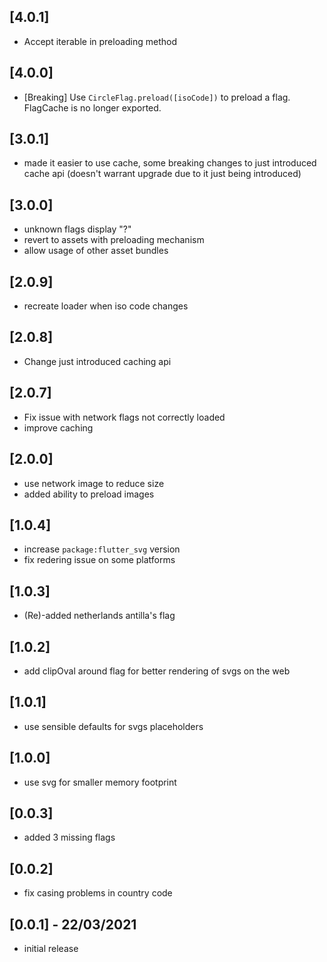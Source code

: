 ## [4.0.1]
* Accept iterable in preloading method

## [4.0.0]
* [Breaking] Use `CircleFlag.preload([isoCode])` to preload a flag. FlagCache is no longer exported. 

## [3.0.1]
* made it easier to use cache, some breaking changes to just introduced cache api
  (doesn't warrant upgrade due to it just being introduced)

## [3.0.0]

* unknown flags display "?"
* revert to assets with preloading mechanism
* allow usage of other asset bundles

## [2.0.9]
* recreate loader when iso code changes

## [2.0.8]
* Change just introduced caching api

## [2.0.7]
* Fix issue with network flags not correctly loaded
* improve caching

## [2.0.0]

* use network image to reduce size
* added ability to preload images

## [1.0.4]

* increase `package:flutter_svg` version
* fix redering issue on some platforms

## [1.0.3]

* (Re)-added netherlands antilla's flag

## [1.0.2]

* add clipOval around flag for better rendering of svgs on the web

## [1.0.1]

* use sensible defaults for svgs placeholders

## [1.0.0]

* use svg for smaller memory footprint

## [0.0.3]

* added 3 missing flags

## [0.0.2]

* fix casing problems in country code

## [0.0.1] - 22/03/2021

* initial release
